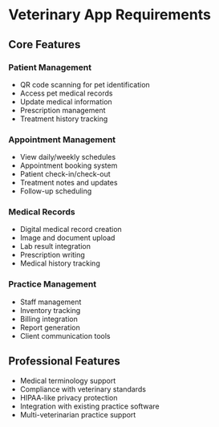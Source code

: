 # Veterinary App Requirements

## Core Features

### Patient Management
- QR code scanning for pet identification
- Access pet medical records
- Update medical information
- Prescription management
- Treatment history tracking

### Appointment Management
- View daily/weekly schedules
- Appointment booking system
- Patient check-in/check-out
- Treatment notes and updates
- Follow-up scheduling

### Medical Records
- Digital medical record creation
- Image and document upload
- Lab result integration
- Prescription writing
- Medical history tracking

### Practice Management
- Staff management
- Inventory tracking
- Billing integration
- Report generation
- Client communication tools

## Professional Features
- Medical terminology support
- Compliance with veterinary standards
- HIPAA-like privacy protection
- Integration with existing practice software
- Multi-veterinarian practice support